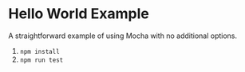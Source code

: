 # Hello World Example

A straightforward example of using Mocha with no additional options.

1. `npm install`
2. `npm run test`
